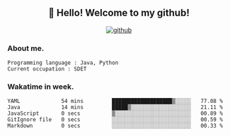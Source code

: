 <h2 align="center">👋 Hello! Welcome to my github! </h2>
<p align="center">
  <a href="https://github.com/usergwen"><img src="https://img.shields.io/badge/GitHub-24292e" alt="github"></a>
</p>

### About me.

```Plain Text
Programming language : Java, Python
Current occupation : SDET
```
### Wakatime in week.

<!--START_SECTION:waka-->

```text
YAML             54 mins         ███████████████████▒░░░░░   77.08 %
Java             14 mins         █████▒░░░░░░░░░░░░░░░░░░░   21.11 %
JavaScript       0 secs          ▒░░░░░░░░░░░░░░░░░░░░░░░░   00.89 %
GitIgnore file   0 secs          ░░░░░░░░░░░░░░░░░░░░░░░░░   00.59 %
Markdown         0 secs          ░░░░░░░░░░░░░░░░░░░░░░░░░   00.33 %
```

<!--END_SECTION:waka-->
